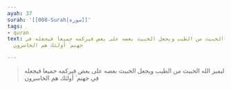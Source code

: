 ```yaml
---
ayah: 37
surah: '[[008-Surah|سورة]]'
tags:
- quran
text: ليميز الله الخبيث من الطيب ويجعل الخبيث بعضه على بعض فيركمه جميعا فيجعله في
  جهنم ۚ أولئك هم الخاسرون

---
```

> ليميز الله الخبيث من الطيب ويجعل الخبيث بعضه على بعض فيركمه جميعا فيجعله في جهنم ۚ أولئك هم الخاسرون
